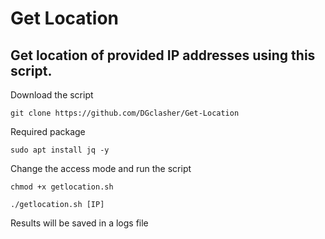 # Get Location

## Get location of provided IP addresses using this script.

Download the script
```
git clone https://github.com/DGclasher/Get-Location
```

Required package
```
sudo apt install jq -y
```

Change the access mode and run the script
```
chmod +x getlocation.sh
```
```
./getlocation.sh [IP]
```

Results will be saved in a logs file
